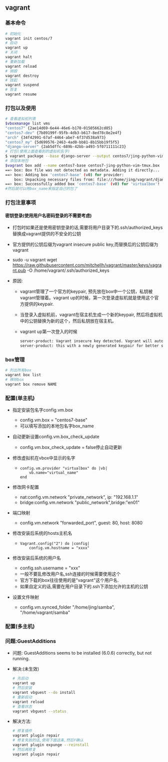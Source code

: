 ## vagrant

### 基本命令

```bash
# 初始化
vagrant init centos/7
# 启动
vagrant up
# 关闭
vagrant halt
# 重新加载
vagrant reload
# 销毁
vagrant destroy
# 挂起
vagrant suspend
# 恢复
vagrant resume
```

### 打包以及使用

```bash
# 查看虚拟机列表
$vboxmanage list vms
"centos7" {2ae14d69-6e44-46e6-b170-01505662cd85}
"centos7-dev" {7b89199f-95fb-4db3-b617-8ed78c8e2e4f}
"arch" {34f42991-67af-4464-abe7-6f37d538a973}
"centos7_my" {5d699576-2463-4ad0-bb81-8b15bb19f5f5}
"django-server" {2ab5dffc-689b-42bb-a493-5f0711111c23}
# 打包(使用上面查看到的虚拟机名字)
$ vagrant package --base django-server --output centos7/jing-python-vim-tmux.box
# 添加本地包
$vagrant box add --name centos7-base centos7-jing-python-vim-tmux.box 
==> box: Box file was not detected as metadata. Adding it directly...
==> box: Adding box 'centos7-base' (v0) for provider: 
    box: Unpacking necessary files from: file:///home/jing/vagrant/django-server/centos7-jing-python-vim-tmux.box
==> box: Successfully added box 'centos7-base' (v0) for 'virtualbox'!
#然后就可以用box_name来指定自己的包了
```

### 打包注意事项

#### 密钥登录(使用用户名密码登录的不需要考虑)

* 打包时如果还是使用密钥登录的话,需要将用户目录下的.ssh/authorized_keys替换成vagrant提供的不安全的公钥

* 官方提供的公钥后缀为vagrant insecure public key,而替换后的公钥后缀为vagrant

* sudo -u vagrant wget https://raw.githubusercontent.com/mitchellh/vagrant/master/keys/vagrant.pub -O   /home/vagrant/.ssh/authorized_keys

* 原因:

  * vagrant管理了一个官方的keypair, 预先放在box中一个公钥，私钥被vagrant管理着。vagrant up的时候，第一次登录虚拟机就是使用这个官方提供的keypair. 

  * 当登录入虚拟机前，vagrant在宿主机生成一个新的keypair, 然后将虚拟机中的公钥替换为新的这个，然后私钥放在宿主机。

  * vagrant up第一次登入的时候

    ```bash
    server-product: Vagrant insecure key detected. Vagrant will automatically replace
    server-product: this with a newly generated keypair for better security.
    ```

### box管理

```bash
# 列出所有box
vagrant box list
# 移除box
vagrant box remove NAME
```



### 配置(单主机)

* 指定安装包名字config.vm.box
  * config.vm.box = "centos7-base"
  * 可以填写添加的本地包名字box_name
* 自动更新设置config.vm.box_check_update

  * config.vm.box_check_update = false停止自动更新

* 修改虚拟机在vbox中显示的名字

  * ```
    config.vm.provider "virtualbox" do |vb|
    	vb.name="virtual_name"
    end
    ```

* 修改网卡配置

  * nat:config.vm.network "private_network", ip: "192.168.1.1"
  * bridge:config.vm.network "public_network",bridge:"en01"

* 端口映射

  * config.vm.network "forwarded_port", guest: 80, host: 8080

* 修改安装后系统的hosts主机名

  * ```
    Vagrant.config("2") do |config|
    	config.vm.hostname = "xxxx"
    ```

* 修改安装后系统的用户名

  * config.ssh.username = "xxx"
  * 一般不要乱修改用户名,ssh连接的时候需要使用这个
  * 官方下载的box往往使用的是"vagrant"这个用户名.
  * 如果自定义的话,需要在用户目录下的.ssh下添加允许的主机的公钥

* 设置文件映射

  * config.vm.synced_folder "/home/jing/samba", "/home/vagrant/samba"

### 配置(多主机)



### 问题:GuestAdditions

* 问题: GuestAdditions seems to be installed (6.0.6) correctly, but not running.

* 解决:(未生效)

  ```bash
  # 先启动
  vagrant up
  # 然后安装
  vagrant vbguest --do install
  # 重新启动
  vagrant reload
  # 查看状态
  vagrant vbguest --status
  ```

* 解决方法:

  ```bash
  # 修复插件
  vagrant plugin repair
  # 修复失败的话,使用下面这条,然后Y确认
  vagrant plugin expunge --reinstall
  # 然后再修复
  vagrant plugin repair
  ```

  